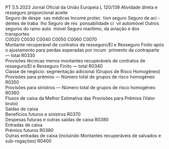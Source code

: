 PT  5.5.2023 Jornal Oficial da União Europeia L 120/139
 Atividade direta e resseguro proporcional aceite  
Seguro de despe ­
sas médicas  Income protec ­
tion seguro  Seguro de aci ­
dentes de traba ­
lho  Seguro de res ­
ponsabilidade ci ­
vil automóvel  Outros seguros 
do ramo auto ­
móvel  Seguro marítimo, 
da aviação e dos 
transportes  
C0020  C0030  C0040  C0050  C0060  C0070  
Montante recuperável de contratos de resseguro/EI e Resseguro 
Finito após o ajustamento para perdas esperadas por incum ­
primento da contraparte — total  R0330  
Provisões técnicas menos montantes recuperáveis de contratos 
de resseguro/EI e Resseguro Finito — total  R0340  
Classe de negócio: segmentação adicional (Grupos de 
Risco Homogéneo)  
Provisões para prémios — Número total de grupos de risco 
homogéneo  R0350  
Provisões para sinistros — Número total de grupos de risco 
homogéneo  R0360  
Fluxos de caixa da Melhor Estimativa das Provisões para 
Prémios (Valor bruto)  
Saídas de caixa  
Benefícios futuros e sinistros  R0370  
Despesas futuras e outras saídas de caixa  R0380  
Entradas de caixa  
Prémios futuros  R0390  
Outras entradas de caixa (incluindo Montantes recuperáveis 
de salvados e sub-rogações)  R0400